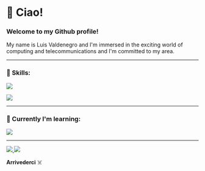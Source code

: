 # :bookmark_tabs: Ciao!

### Welcome to my Github profile!

My name is Luis Valdenegro and I'm immersed in the exciting world of computing and telecommunications and I'm committed to my area.

---

### :wrench: Skills:

<p>
  <a href="https://skillicons.dev">
    <img src="https://skillicons.dev/icons?i=c,cpp,java"/>
    <p>
    <img src="https://skillicons.dev/icons?i=vscode,photoshop,xd,figma,obsidian"/>
  </a>
</p>

---

### 📕 Currently I'm learning:

<p>
  <a href="https://skillicons.dev">
    <img src="https://skillicons.dev/icons?i=cs,python,java"/>
  </a>
</p>

---

<p>
  <a href="https://instagram.com/lwchito/">
    <img src="https://skillicons.dev/icons?i=instagram"/>
  </a>
  <a href="https://twitter.com/Luvaldev/">
    <img src="https://skillicons.dev/icons?i=twitter"/>
  </a>
</p>

    
**Arrivederci** ☠️



